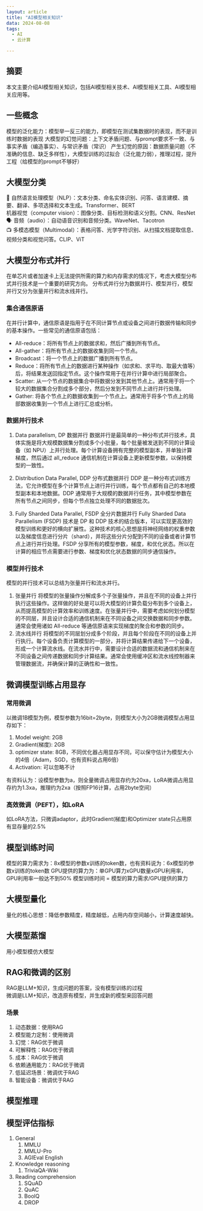 ```yaml
---
layout: article
title: "AI模型相关知识"
data: 2024-08-08
tags:
  - AI
  - 云计算

---
```



## 摘要

本文主要介绍AI模型相关知识，包括AI模型相关技术、AI模型相关工具、AI模型相关应用等。

## 一些概念

模型的泛化能力：模型举一反三的能力，即模型在测试集数据时的表现，而不是训练时数据的表现
大模型的幻觉问题：上下文矛盾问题、与prompt要求不一致、与事实矛盾（编造事实）、与常识矛盾（常识）
产生幻觉的原因：数据质量问题（不准确的信息、缺乏多样性），大模型训练的过拟合（泛化能力弱），推理过程，提升工程（给模型的prompt不够好）

## 大模型分类

📝 自然语言处理模型（NLP）：文本分类、命名实体识别、问答、语言建模、摘要、翻译、多项选择和文本生成。Transformer、BERT  
机器视觉（computer vision）：图像分类、目标检测和语义分割。CNN、ResNet  
🗣️ 音频（audio）：自动语音识别和音频分类。WaveNet、Tacotron  
📺 多模态模型（Multimodal）：表格问答、光学字符识别、从扫描文档提取信息、视频分类和视觉问答。CLIP、ViT  

## 大模型分布式并行

在单芯片或者加速卡上无法提供所需的算力和内存需求的情况下，考虑大模型分布式并行技术是一个重要的研究方向。
分布式并行分为数据并行、模型并行，模型并行又分为张量并行和流水线并行。

### 集合通信原语

在并行计算中，通信原语是指用于在不同计算节点或设备之间进行数据传输和同步的基本操作。一些常见的通信原语包括：

- All-reduce：将所有节点上的数据求和，然后广播到所有节点。
- All-gather：将所有节点上的数据收集到同一个节点。
- Broadcast：将一个节点上的数据广播到所有节点。
- Reduce：将所有节点上的数据进行某种操作（如求和、求平均、取最大值等）后，将结果发送回指定节点。这个操作常用于在并行计算中进行局部聚合。
- Scatter: 从一个节点的数据集合中将数据分发到其他节点上。通常用于将一个较大的数据集合分割成多个部分，然后分发到不同节点上进行并行处理。
- Gather: 将各个节点上的数据收集到一个节点上。通常用于将多个节点上的局部数据收集到一个节点上进行汇总或分析。

### 数据并行技术

1. Data parallelism, DP 数据并行
   数据并行是最简单的一种分布式并行技术，具体实施是将大规模数据集分割成多个小批量，每个批量被发送到不同的计算设备（如 NPU）上并行处理。每个计算设备拥有完整的模型副本，并单独计算梯度，然后通过 all_reduce 通信机制在计算设备上更新模型参数，以保持模型的一致性。

2. Distribution Data Parallel, DDP 分布式数据并行
   DDP 是一种分布式训练方法，它允许模型在多个计算节点上进行并行训练，每个节点都有自己的本地模型副本和本地数据。DDP 通常用于大规模的数据并行任务，其中模型参数在所有节点之间同步，但每个节点独立处理不同的数据批次。

3. Fully Sharded Data Parallel, FSDP 全分片数据并行
   Fully Sharded Data Parallelism (FSDP) 技术是 DP 和 DDP 技术的结合版本，可以实现更高效的模型训练和更好的横向扩展性。这种技术的核心思想是将神经网络的权重参数以及梯度信息进行分片（shard），并将这些分片分配到不同的设备或者计算节点上进行并行处理。FSDP 分享所有的模型参数，梯度，和优化状态。所以在计算的相应节点需要进行参数、梯度和优化状态数据的同步通信操作。
  
### 模型并行技术

模型的并行技术可以总结为张量并行和流水并行。

1. 张量并行
   将模型的张量操作分解成多个子张量操作，并且在不同的设备上并行执行这些操作。这样做的好处是可以将大模型的计算负载分布到多个设备上，从而提高模型的计算效率和训练速度。在张量并行中，需要考虑如何划分模型的不同层，并且设计合适的通信机制来在不同设备之间交换数据和同步参数。通常会使用诸如 All-reduce 等通信原语来实现梯度的聚合和参数的同步。
2. 流水线并行
   将模型的不同层划分成多个阶段，并且每个阶段在不同的设备上并行执行。每个设备负责计算模型的一部分，并将计算结果传递给下一个设备，形成一个计算流水线。在流水并行中，需要设计合适的数据流和通信机制来在不同设备之间传递数据和同步计算结果。通常会使用缓冲区和流水线控制器来管理数据流，并确保计算的正确性和一致性。

## 微调模型训练占用显存

### 常用微调

以微调1B模型为例，模型参数为16bit=2byte，则模型大小为2GB微调模型占用显存如下：

1. Model weight: 2GB
2. Gradient(梯度): 2GB
3. optimizer state: 8GB，不同优化器占用显存不同，可以保守估计为模型大小的4倍（Adam，SGD，也有资料说占用6倍）
4. Activation: 可以忽略不计

有资料认为：设模型参数为a，则全量微调占用显存约为20xa，LoRA微调占用显存约为1.3xa，推理约为2xa（按照FP16计算，占用2byte空间）

### 高效微调（PEFT），如LoRA

如LoRA方法，只微调adaptor，此时Gradient(梯度)和Optimizer state只占用原有显存量的2.5%

## 模型训练时间

模型的算力需求为：8x模型的参数x训练的token数，也有资料说为：6x模型的参数x训练的token数
GPU提供的算力为：单GPU算力xGPU数量xGPU利用率，GPU利用率一般达不到50%
模型训练时间 = 模型的算力需求/GPU提供的算力

## 大模型量化

量化的核心思想：降低参数精度，精度越低，占用内存空间越小，计算速度越快。

## 大模型蒸馏

用小模型模仿大模型

## RAG和微调的区别

RAG是LLM+知识，生成问题的答案，没有模型训练的过程  
微调是LLM+知识，改造原有模型，并生成新的模型来回答问题

### 场景

1. 动态数据：使用RAG
2. 模型能力定制：使用微调
3. 幻觉：RAG优于微调
4. 可解释性：RAG优于微调
5. 成本：RAG优于微调
6. 依赖通用能力：RAG优于微调
7. 低延迟场景：微调优于RAG
8. 智能设备：微调优于RAG

## 模型推理

## 模型评估指标

1. General
   1. MMLU
   2. MMLU-Pro
   3. AGIEval English
2. Knowledge reasoning
   1. TriviaQA-Wiki
3. Reading comprehension
   1. SQuAD
   2. QuAC
   3. BoolQ
   4. DROP
